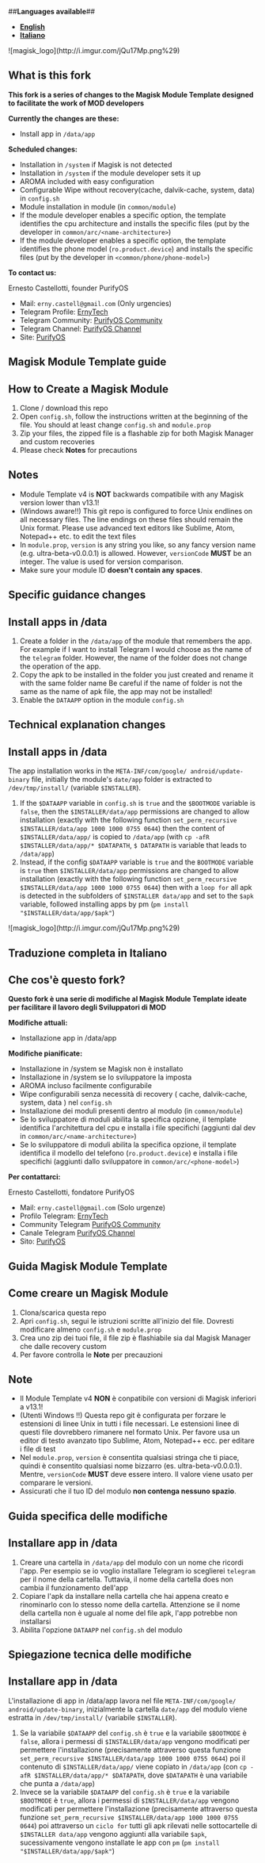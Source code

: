 ##**Languages available**##

 - **[English](#eng)**
 - **[Italiano](#it)**
  <a name="eng">
![magisk_logo](http://i.imgur.com/jQu17Mp.png%29)

## **What is this fork**
**This fork is a series of changes to the Magisk Module Template designed to facilitate the work of MOD developers**

**Currently the changes are these:**

 - Install app in `/data/app`

**Scheduled changes:**

 - Installation in `/system` if Magisk is not detected
 - Installation in `/system` if the module developer sets it up
 - AROMA included with easy configuration
 - Configurable Wipe without recovery(cache, dalvik-cache, system, data) in `config.sh`
 - Module installation in module (in `common/module`)
 - If the module developer enables a specific option, the template identifies the cpu architecture and installs the specific files (put by the developer in `common/arc/<name-architecture>`)
 - If the module developer enables a specific option, the template identifies the phone model (`ro.product.device`) and installs the specific files (put by the developer in `<common/phone/phone-model>`)
 
 **To contact us:**
 
 Ernesto Castellotti, founder PurifyOS
  - Mail: `erny.castell@gmail.com` (Only urgencies)
  - Telegram Profile: [ErnyTech](t.me/ErnyTech)
  - Telegram Community: [PurifyOS Community](https://goo.gl/oNNwwm)
  - Telegram Channel: [PurifyOS Channel](https://t.me/purifychannel)
  - Site: [PurifyOS](www.purifyos.it)
  
## **Magisk Module Template guide** ##

## How to Create a Magisk Module
1. Clone / download this repo
2. Open `config.sh`, follow the instructions written at the beginning of the file. You should at least change `config.sh` and `module.prop`
3. Zip your files, the zipped file is a flashable zip for both Magisk Manager and custom recoveries
4. Please check **Notes** for precautions

## Notes
- Module Template v4 is **NOT** backwards compatibile with any Magisk version lower than v13.1!
- (Windows aware!!) This git repo is configured to force Unix endlines on all necessary files. The line endings on these files should remain the Unix format. Please use advanced text editors like Sublime, Atom, Notepad++ etc. to edit the text files
- In `module.prop`, `version` is any string you like, so any fancy version name (e.g. ultra-beta-v0.0.0.1) is allowed. However, `versionCode` **MUST** be an integer. The value is used for version comparison.
- Make sure your module ID **doesn't contain any spaces**.
## **Specific guidance changes** ##

## Install apps in /data

 1. Create a folder in the `/data/app` of the module that remembers the app.
For example if I want to install Telegram I would choose as the name of the `telegram` folder.
However, the name of the folder does not change the operation of the app.
 2. Copy the apk to be installed in the folder you just created and rename it with the same folder name
Be careful if the name of folder is not the same as the name of apk file, the app may not be installed!
 3. Enable the `DATAAPP` option in the module `config.sh`

## **Technical explanation changes** ##

## Install apps in /data ##
The app  installation works in the `META-INF/com/google/ android/update-binary` file, initially the module's `date/app` folder is extracted to  `/dev/tmp/install/` (variable `$INSTALLER`).

 1. If the `$DATAAPP` variable in `config.sh` is `true` and the `$BOOTMODE` variable is `false`, then the `$INSTALLER/data/app` permissions are changed to allow installation (exactly with the following function `set_perm_recursive $INSTALLER/data/app 1000 1000 0755 0644`) then the content of `$INSTALLER/data/app/` is copied to `/data/app` (with `cp -afR $INSTALLER/data/app/* $DATAPATH`, `$ DATAPATH` is variable that leads to `/data/app`)
 2. Instead, if the config `$DATAAPP` variable is `true` and the `BOOTMODE` variable is `true` then `$INSTALLER/data/app` permissions are changed to allow installation (exactly with the following function `set_perm_recursive $INSTALLER/data/app 1000 1000 0755 0644`) then with a `loop for` all  apk is detected in the subfolders of `$INSTALLER data/app` and set to the `$apk` variable, followed installing apps by pm (`pm install "$INSTALLER/data/app/$apk"`)
</a>
<a name="it">
![magisk_logo](http://i.imgur.com/jQu17Mp.png%29)

## **Traduzione completa in Italiano** ##
## **Che cos'è questo fork?** ##
**Questo fork è una serie di modifiche al Magisk Module Template ideate per facilitare il lavoro degli Sviluppatori di MOD**

**Modifiche attuali:**

 - Installazione app in /data/app
 
 **Modifiche pianificate:**
 - Installazione in /system se Magisk non è installato 
 - Installazione in /system se lo sviluppatore la imposta
 - AROMA incluso facilmente configurabile
 - Wipe configurabili senza necessità di recovery ( cache, dalvik-cache, system, data ) nel `config.sh`
 - Installazione dei moduli presenti dentro al modulo (in `common/module`)
 - Se lo sviluppatore di moduli abilita la specifica opzione, il template identifica l'architettura del cpu e installa i file specifichi (aggiunti dal dev in `common/arc/<name-architecture>`)
 - Se lo sviluppatore di moduli abilita la specifica opzione, il template identifica il modello del telefono (`ro.product.device`) e installa i file specifichi (aggiunti dallo sviluppatore in `common/arc/<phone-model>`)
 
 **Per contattarci:**
 
 Ernesto Castellotti, fondatore PurifyOS
  - Mail: `erny.castell@gmail.com` (Solo urgenze)
  - Profilo Telegram: [ErnyTech](t.me/ErnyTech)
  - Community Telegram [PurifyOS Community](https://goo.gl/oNNwwm)
  - Canale Telegram [PurifyOS Channel](https://t.me/purifychannel)
  - Sito: [PurifyOS](www.purifyos.it)
  
## **Guida Magisk Module Template** ##

## Come creare un  Magisk Module
1. Clona/scarica questa repo
2. Apri  `config.sh`, segui le istruzioni scritte all'inizio del file. Dovresti modificare almeno `config.sh` e `module.prop`
3. Crea uno zip dei tuoi file, il file zip è flashiabile sia dal Magisk Manager che dalle recovery custom
4. Per favore controlla le **Note** per precauzioni
## Note
- Il Module Template v4 **NON** è conpatibile con versioni di Magisk inferiori a v13.1!
- (Utenti Windows !!) Questa repo git è configurata per forzare le estensioni di linee Unix in tutti i file necessari. Le estensioni linee di questi file dovrebbero rimanere nel formato Unix. Per favore usa un editor di testo avanzato tipo Sublime, Atom, Notepad++ ecc. per editare i file di test
- Nel `module.prop`, `version` è consentita qualsiasi stringa che ti piace, quindi è consentito qualsiasi nome bizzarro (es. ultra-beta-v0.0.0.1). Mentre, `versionCode` **MUST** deve essere intero. Il valore viene usato per comparare le versioni.
- Assicurati che il tuo ID del modulo **non contenga nessuno spazio**.
## **Guida specifica delle modifiche** ##

## Installare app in /data

 1. Creare una cartella in `/data/app` del modulo con un nome che ricordi l'app.
Per esempio se io voglio installare Telegram io sceglierei `telegram`  per il nome della cartella.
Tuttavia, il nome della cartella does non cambia il funzionamento dell'app
 2. Copiare l'apk da installare nella cartella che hai appena creato e rinominarlo con lo stesso nome della cartella.
Attenzione se il nome della cartella non è uguale al nome del file apk, l'app potrebbe non installarsi
 3. Abilita l'opzione `DATAAPP` nel `config.sh` del modulo
 
## **Spiegazione tecnica delle modifiche** ##

## Installare app in /data ##
L'installazione di app in /data/app lavora nel file  `META-INF/com/google/ android/update-binary`, inizialmente la cartella `date/app` del modulo viene estratta in  `/dev/tmp/install/` (variabile `$INSTALLER`).

 1. Se la variabile `$DATAAPP` del `config.sh` è `true` e la variabile `$BOOTMODE` è `false`, allora i permessi di `$INSTALLER/data/app`  vengono modificati per permettere l'installazione (precisamente attraverso questa funzione `set_perm_recursive $INSTALLER/data/app 1000 1000 0755 0644`) poi il contenuto di `$INSTALLER/data/app/` viene copiato in `/data/app` (con `cp -afR $INSTALLER/data/app/* $DATAPATH`, dove `$DATAPATH` è una variabile che punta a `/data/app`)
 2. Invece se la variabile `$DATAAPP` del `config.sh` è `true` e la variabile `$BOOTMODE` è `true`, allora i permessi di `$INSTALLER/data/app`  vengono modificati per permettere l'installazione (precisamente attraverso questa funzione `set_perm_recursive $INSTALLER/data/app 1000 1000 0755 0644`) poi attraverso un `ciclo for` tutti gli apk rilevati nelle sottocartelle di `$INSTALLER data/app` vengono aggiunti alla variabile `$apk`, sucessivamente vengono installate le app con `pm` (`pm install "$INSTALLER/data/app/$apk"`)
 </a>
